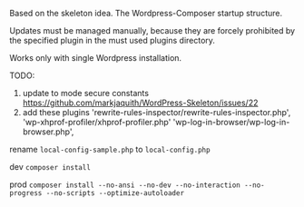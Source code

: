 Based on the skeleton idea. The Wordpress-Composer startup structure.

Updates must be managed manually, because they are forcely prohibited by the specified plugin in the must used plugins directory.

Works only with single Wordpress installation.

TODO:

1. update to mode secure constants https://github.com/markjaquith/WordPress-Skeleton/issues/22
1. add these plugins
			'rewrite-rules-inspector/rewrite-rules-inspector.php',
			'wp-xhprof-profiler/xhprof-profiler.php'
			'wp-log-in-browser/wp-log-in-browser.php',
			

rename `local-config-sample.php` to `local-config.php`

dev `composer install`

prod `composer install --no-ansi --no-dev --no-interaction --no-progress --no-scripts --optimize-autoloader`
